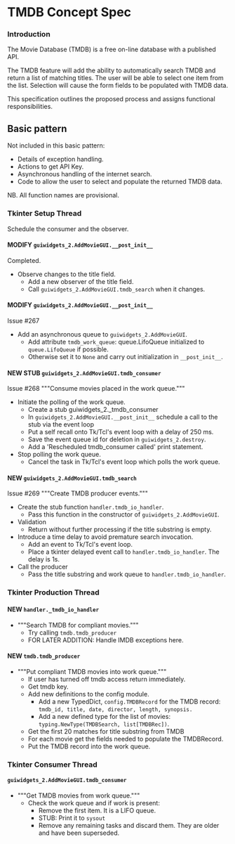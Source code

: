 # TMDB Concept Spec
### Introduction
The Movie Database (TMDB) is a free on-line database with a published API. 

The TMDB feature will add the ability to automatically search TMDB and return a list of matching titles. The user will be able to select one item from the list. Selection will cause the form fields to be populated with TMDB data.

This specification outlines the proposed process and assigns functional responsibilities.

## Basic pattern

Not included in this basic pattern:
- Details of exception handling.
- Actions to get API Key.
- Asynchronous handling of the internet search.
- Code to allow the user to select and populate the returned TMDB data.

NB. All function names are provisional.

### Tkinter Setup Thread
Schedule the consumer and the observer.

#### MODIFY `guiwidgets_2.AddMovieGUI.__post_init__`
Completed.
- Observe changes to the title field.
  - Add a new observer of the title field.
  - Call `guiwidgets_2.AddMovieGUI.tmdb_search` when it changes.

#### MODIFY `guiwidgets_2.AddMovieGUI.__post_init__`
Issue #267
- Add an asynchronous queue to `guiwidgets_2.AddMovieGUI`.
  - Add attribute `tmdb_work_queue`: queue.LifoQueue initialized to `queue.LifoQueue` if possible.
  - Otherwise set it to `None` and carry out initialization in `__post_init__`.

#### NEW STUB `guiwidgets_2.AddMovieGUI.tmdb_consumer`
Issue #268 """Consume movies placed in the work queue."""
- Initiate the polling of the work queue. 
  - Create a stub guiwidgets_2._tmdb_consumer
  - In `guiwidgets_2.AddMovieGUI.__post_init__` schedule a call to the stub via the event loop
  - Put a self recall onto Tk/Tcl's event loop with a delay of 250 ms.
  - Save the event queue id for deletion in `guiwidgets_2.destroy`.
  - Add a 'Rescheduled tmdb_consumer called' print statement.
- Stop polling the work queue.
  - Cancel the task in Tk/Tcl's event loop which polls the work queue.

#### NEW `guiwidgets_2.AddMovieGUI.tmdb_search`
Issue #269 """Create TMDB producer events."""
- Create the stub function `handler.tmdb_io_handler`.
  - Pass this function in the constructor of `guiwidgets_2.AddMovieGUI`.
- Validation
  - Return without further processing if the title substring is empty.
- Introduce a time delay to avoid premature search invocation.
  - Add an event to Tk/Tcl's event loop.
  - Place a tkinter delayed event call to `handler.tmdb_io_handler`. The delay is 1s.
- Call the producer
  - Pass the title substring and work queue to `handler.tmdb_io_handler`.

### Tkinter Production Thread

#### NEW `handler._tmdb_io_handler`
- """Search TMDB for compliant movies."""
  - Try calling `tmdb.tmdb_producer`
  - FOR LATER ADDITION: Handle IMDB exceptions here.

#### NEW `tmdb.tmdb_producer`
- """Put compliant TMDB movies into work queue."""
  - If user has turned off tmdb access return immediately.
  - Get tmdb key.
  - Add new definitions to the config module.
    - Add a new TypedDict, `config.TMDBRecord` for the TMDB record: `tmdb_id, title, date, director, length, synopsis.`
    - Add a new defined type for the list of movies: `typing.NewType(TMDBSearch, list[TMDBRec])`.
  - Get the first 20 matches for title substring from TMDB
  - For each movie get the fields needed to populate the TMDBRecord.
  - Put the TMDB record into the work queue.

### Tkinter Consumer Thread

#### `guiwidgets_2.AddMovieGUI.tmdb_consumer`
- """Get TMDB movies from work queue."""
  - Check the work queue and if work is present: 
    - Remove the first item. It is a LIFO queue.
    - STUB: Print it to `sysout`
    - Remove any remaining tasks and discard them. They are older and have been superseded.
